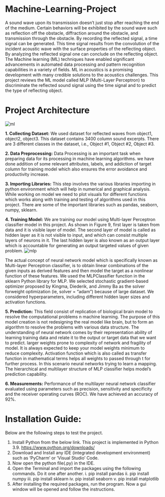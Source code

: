 # Machine-Learning-Project
A sound wave upon its transmission doesn’t just  stop after reaching the end of the medium. Certain behaviors will be exhibited by the sound wave such as reflection off the 
obstacle, diffraction around the obstacle, and transmission through the obstacle. By recording the reflected signal, a time signal can be generated. This time signal results from the convolution of the incident acoustic wave with the surface properties of the reflecting object. By analyzing the reflected signal one can conclude on the reflecting object. The Machine learning (ML) techniques have enabled significant advancements in automated data processing and pattern recognition capabilities in a variety of fields. ML in acoustics is a promising development with many credible solutions to the acoustics challenges. This project reviews the ML model called MLP (Multi-Layer Perceptron) to discriminate the reflected sound signal using the time signal and to predict the type of reflecting object. 

# Project Architecture

![ml](https://user-images.githubusercontent.com/84661500/120301528-3d739000-c2cd-11eb-8b6d-56bc399d5714.jpg)

**1. Collecting Dataset:** We used dataset for reflected waves from object1, object2, object3. This dataset contains 3400 column sound excerpts. There are 3 different classes in the   dataset, i.e., Object #1, Object #2, Object #3. 

**2. Data Preprocessing:** Data Processing is an important task when preparing data for its processing in machine learning algorithms. we have done addition of some relevant   attributes, labels, and addiction of target column for training model which also ensures the error avoidance and productivity increase.

**3. Importing Libraries:** This step involves the various libraries importing in python environment which will help in numerical and graphical analysis. While working on model we need to plot visuals for different functions which works along with training and testing of algorithms used in this project. There are some of the important libraries such as pandas, seaborn, numpy, sklearn.  

**4. Training Model:** We are training our model using Multi-layer Perceptron classifier model in this project. As shown in Figure 9, first layer is taken from data and it is visible layer of model. The second layer of model is called as hidden layer as it is not visible to input, and which can consist multiple layers of neurons in it. The last hidden layer is also known as an output layer which is accountable for generating an output targeted values of given problem. 
    ![mlp](https://user-images.githubusercontent.com/84661500/120302693-6f392680-c2ce-11eb-9f8e-0a78de7c21d3.png)

The actual concept of neural network model which is specifically known as Multi-layer Perceptron classifier, is to obtain linear combinations of the given inputs as derived features and then model the target as a nonlinear function of these features. We used the MLPClassifier function in the sklearn Python library for MLP. We selected stochastic gradient-based optimizer proposed by Kingma, Diederik, and Jimmy Ba as the solver forweight optimization (ie, solver = “adam”) because of large dataset. We considered hyperparameters, including different hidden layer sizes and activation functions.

**5. Prediction:** This field consist of replication of biological brain model to resolve the computational problems n machine learning. The purpose of this model creation is not redesigning the real model like brain, but to form an algorithm to resolve the problems with various data structure. The understanding of neural network comes by their representation ability of learning training data and relate it to the output or target data that we want to predict. larger weights prone to complexity of network and fragility of model. It is always expected to keep your model weights minimum to reduce complexity. Activation function which is also called as transfer function in mathematical terms helps all weights to passed through t for further process. In this scenario neural networks trying to learn a mapping. The hierarchical and multilayer structure of MLP classifier helps model’s prediction capability. 

**6. Measurements:** Performance of the multilayer neural network classifier evaluated using parameters such as precision, sensitivity and specificity and the receiver operating curves (ROC). We have achieved an accuracy of 92%.

# Installation Guide:
Below are the following steps to test the project.
1.	Install Python from the below link. This project is implemented in Python 3.9.
https://www.python.org/downloads/
2.	Download and Install any IDE (integrated development environment) such as ‘PyCharm’ or ‘Visual Studio’ Code.
3.	Now open the python file(.py) in the IDE.
4.	Open the Terminal and import the packages using the following commands. Do it one after another.
    i.	pip install pandas
    ii.	pip install numpy
    iii.	pip install sklearn
    iv.	pip install seaborn
    v.	pip install matplotlib
5.  After installing the required packages, run the program. Now a gui window will be opened and follow the instructions.

  



